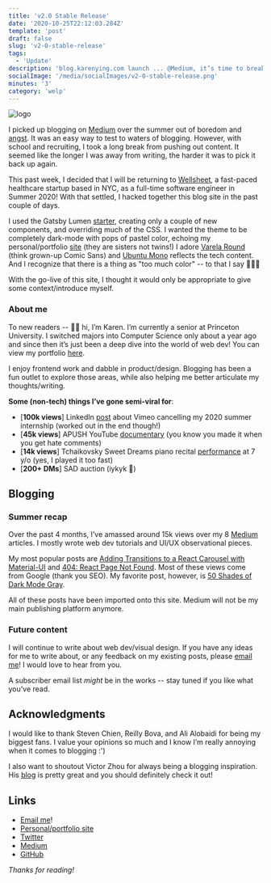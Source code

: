 ```yaml
---
title: 'v2.0 Stable Release'
date: '2020-10-25T22:12:03.284Z'
template: 'post'
draft: false
slug: 'v2-0-stable-release'
tags:
  - 'Update'
description: 'blog.karenying.com launch ... @Medium, it’s time to break up. It’s not you. It’s me'
socialImage: '/media/socialImages/v2-0-stable-release.png'
minutes: '3'
category: 'welp'
---
```


![logo](/media/socialImages/v2-0-stable-release.png)

I picked up blogging on [Medium](https://medium.com/@karenying) over the summer out of boredom and [angst](http://localhost:8000/posts/let-2020-be-the-year-png-icons-die). It was an easy way to test to waters of blogging. However, with school and recruiting, I took a long break from pushing out content. It seemed like the longer I was away from writing, the harder it was to pick it back up again.

This past week, I decided that I will be returning to [Wellsheet](https://www.wellsheet.com/), a fast-paced healthcare startup based in NYC, as a full-time software engineer in Summer 2020! With that settled, I hacked together this blog site in the past couple of days.

I used the Gatsby Lumen [starter](https://github.com/alxshelepenok/gatsby-starter-lumen), creating only a couple of new components, and overriding much of the CSS. I wanted the theme to be completely dark-mode with pops of pastel color, echoing my personal/portfolio [site](https://www.karenying.com/) (they are sisters not twins!) I adore [Varela Round](https://fonts.google.com/specimen/Varela+Round) (think grown-up Comic Sans) and [Ubuntu Mono](https://fonts.google.com/specimen/Ubuntu+Mono) reflects the tech content. And I recognize that there is a thing as "too much color" -- to that I say 🤷🏻‍♀️

With the go-live of this site, I thought it would only be appropriate to give some context/introduce myself.

### About me

To new readers -- 👋🏼&nbsp;hi, I’m Karen. I’m currently a senior at Princeton University. I switched majors into Computer Science only about a year ago and since then it’s just been a deep dive into the world of web dev! You can view my portfolio [here](https://karenying.com/projects).

I enjoy frontend work and dabble in product/design. Blogging has been a fun outlet to explore those areas, while also helping me better articulate my thoughts/writing.

**Some (non-tech) things I’ve gone semi-viral for**:

- [**100k views**] LinkedIn [post](https://www.linkedin.com/posts/kyying_internship-hiring-recruiting-activity-6661335912712060929-CO2b) about Vimeo cancelling my 2020 summer internship (worked out in the end though!)
- [**45k views**] APUSH YouTube [documentary](https://www.youtube.com/watch?v=DAKZhAXQEs0&ab_channel=KarenYing) (you know you made it when you get hate comments)
- [**14k views**] Tchaikovsky Sweet Dreams piano recital [performance](https://www.youtube.com/watch?v=yGLcelRH4v4&ab_channel=ruanruijuan) at 7 y/o (yes, I played it too fast)
- [**200+ DMs**] SAD auction (iykyk 👀)

## Blogging

### Summer recap

Over the past 4 months, I’ve amassed around 15k views over my 8 [Medium](https://medium.com/@karenying) articles. I mostly wrote web dev tutorials and UI/UX observational pieces.

My most popular posts are [Adding Transitions to a React Carousel with Material-UI](https://www.blog.karenying.com/posts/adding-transitions-to-a-react-carousel-with-material-ui) and [404: React Page Not Found](https://www.blog.karenying.com/posts/404-react-page-not-found). Most of these views come from Google (thank you SEO). My favorite post, however, is [50 Shades of Dark Mode Gray](https://www.blog.karenying.com/posts/50-shades-of-dark-mode-gray).

All of these posts have been imported onto this site. Medium will not be my main publishing platform anymore.

### Future content

I will continue to write about web dev/visual design. If you have any ideas for me to write about, or any feedback on my existing posts, please [email me](mailto:karenying7@gmail.com)! I would love to hear from you.

A subscriber email list _might_ be in the works -- stay tuned if you like what you’ve read.

## Acknowledgments

I would like to thank Steven Chien, Reilly Bova, and Ali Alobaidi for being my biggest fans. I value your opinions so much and I know I’m really annoying when it comes to blogging :')

I also want to shoutout Victor Zhou for always being a blogging inspiration. His [blog](https://victorzhou.com/) is pretty great and you should definitely check it out!

## Links

- [Email me](mailto:karenying7@gmail.com)!
- [Personal/portfolio site](https://www.karenying.com/)
- [Twitter](https://twitter.com/karen_ying_)
- [Medium](https://medium.com/@karenying)
- [GitHub](https://github.com/karenying)

_Thanks for reading!_
